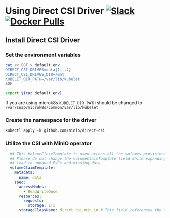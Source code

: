 # Using Direct CSI Driver [![Slack](https://slack.min.io/slack?type=svg)](https://slack.min.io) [![Docker Pulls](https://img.shields.io/docker/pulls/minio/k8s-operator.svg?maxAge=604800)](https://hub.docker.com/r/minio/k8s-operator)

## Install Direct CSI Driver

### Set the environment variables

```sh
cat << EOF > default.env
DIRECT_CSI_DRIVES=data{1...4}
DIRECT_CSI_DRIVES_DIR=/mnt
KUBELET_DIR_PATH=/var/lib/kubelet
EOF

export $(cat default.env)
```

If you are using microk8s `KUBELET_DIR_PATH` should be changed to `/var/snap/microk8s/common/var/lib/kubelet`

### Create the namespace for the driver
```
kubectl apply -k github.com/minio/direct-csi
```

### Utilize the CSI with MinIO operator

```yaml
  ## This VolumeClaimTemplate is used across all the volumes provisioned for MinIO cluster.
  ## Please do not change the volumeClaimTemplate field while expanding the cluster, this may
  ## lead to unbound PVCs and missing data
  volumeClaimTemplate:
    metadata:
      name: data
    spec:
      accessModes:
        - ReadWriteOnce
      resources:
        requests:
          storage: 1Ti
      storageClassName: direct.csi.min.io # This field references the existing StorageClass
```
